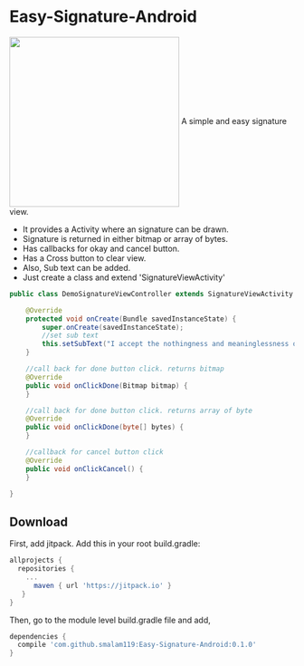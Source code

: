 # Easy-Signature-Android

<img src="https://github.com/smalam119/Easy-Signature-Android/blob/master/Screenshot_2017-12-26-02-44-08.png" align="center" width="300"/>
A simple and easy signature view.
</br>

* It provides a Activity where an signature can be drawn.
* Signature is returned in either bitmap or array of bytes.
* Has callbacks for okay and cancel button.
* Has a Cross button to clear view.
* Also, Sub text can be added.
* Just create a class and extend 'SignatureViewActivity'

```java
public class DemoSignatureViewController extends SignatureViewActivity {

    @Override
    protected void onCreate(Bundle savedInstanceState) {
        super.onCreate(savedInstanceState);
        //set sub text
        this.setSubText("I accept the nothingness and meaninglessness of life");
    }

    //call back for done button click. returns bitmap
    @Override
    public void onClickDone(Bitmap bitmap) {
    }

    //call back for done button click. returns array of byte
    @Override
    public void onClickDone(byte[] bytes) {
    }

    //callback for cancel button click
    @Override
    public void onClickCancel() {
    }

}
```

Download
--------

First, add jitpack. Add this in your root build.gradle:

```groovy
allprojects {
  repositories {
    ...
      maven { url 'https://jitpack.io' }
   }
}
```
Then, go to the module level build.gradle file and add,

```groovy
dependencies {
  compile 'com.github.smalam119:Easy-Signature-Android:0.1.0'
}
```

